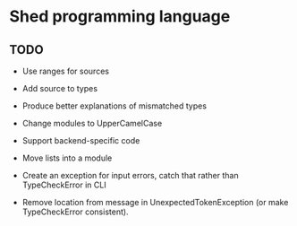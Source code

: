 # Shed programming language

## TODO

* Use ranges for sources

* Add source to types

* Produce better explanations of mismatched types

* Change modules to UpperCamelCase

* Support backend-specific code

* Move lists into a module

* Create an exception for input errors, catch that rather than TypeCheckError in
  CLI

* Remove location from message in UnexpectedTokenException (or make
  TypeCheckError consistent).
